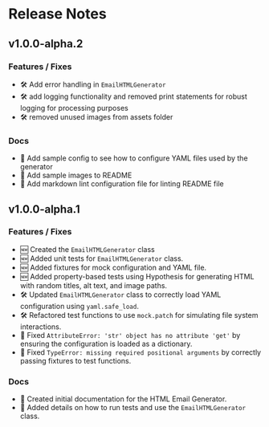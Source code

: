 # Release Notes

## v1.0.0-alpha.2

### Features / Fixes

- :hammer_and_wrench: Add error handling in `EmailHTMLGenerator`
- :hammer_and_wrench: add logging functionality and removed print statements for robust logging for processing purposes
- :hammer_and_wrench: removed unused images from assets folder

### Docs

- :memo: Add sample config to see how to configure YAML files used by the generator
- :memo: Add sample images to README
- :memo: Add markdown lint configuration file for linting README file

## v1.0.0-alpha.1

### Features / Fixes

- :new: Created the `EmailHTMLGenerator` class
- :new: Added unit tests for `EmailHTMLGenerator` class.
- :new: Added fixtures for mock configuration and YAML file.
- :new: Added property-based tests using Hypothesis for generating HTML with random titles, alt text, and image paths.
- :hammer_and_wrench: Updated `EmailHTMLGenerator` class to correctly load YAML configuration using `yaml.safe_load`.
- :hammer_and_wrench: Refactored test functions to use `mock.patch` for simulating file system interactions.
- :bug: Fixed `AttributeError: 'str' object has no attribute 'get'` by ensuring the configuration is loaded as a dictionary.
- :bug: Fixed `TypeError: missing required positional arguments` by correctly passing fixtures to test functions.

### Docs

- :memo: Created initial documentation for the HTML Email Generator.
- :memo: Added details on how to run tests and use the `EmailHTMLGenerator` class.
